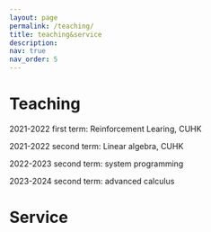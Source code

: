 ```yaml
---
layout: page
permalink: /teaching/
title: teaching&service
description: 
nav: true
nav_order: 5
---
```


# Teaching

2021-2022 first term: Reinforcement Learing, CUHK

2021-2022 second term: Linear algebra, CUHK

2022-2023 second term: system programming

2023-2024 second term: advanced calculus

# Service
